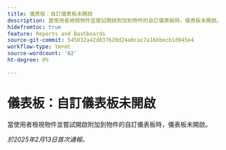 ```yaml
---
title: 儀表板：自訂儀表板未開啟
description: 當使用者檢視物件並嘗試開啟附加到物件的自訂儀表板時，儀表板未開啟。
hidefromtoc: true
feature: Reports and Dashboards
source-git-commit: 545032a42d837620d24a0cac7a16bbecb1d945e4
workflow-type: tm+mt
source-wordcount: '62'
ht-degree: 0%

---
```



# 儀表板：自訂儀表板未開啟

當使用者檢視物件並嘗試開啟附加到物件的自訂儀表板時，儀表板未開啟。

_於2025年2月13日首次通報。_

